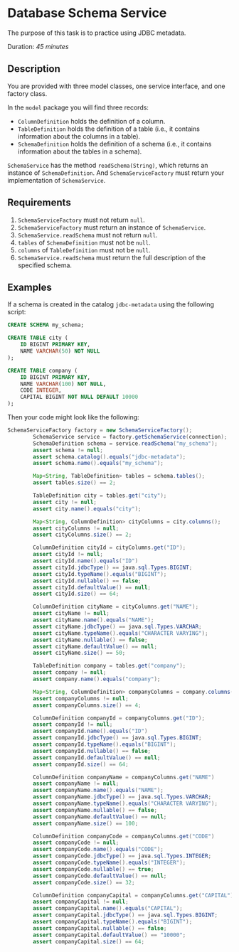 # Database Schema Service

The purpose of this task is to practice using JDBC metadata.

Duration: _45 minutes_

## Description

You are provided with three model classes, one service interface, and one factory class.

In the `model` package you will find three records:

* `ColumnDefinition` holds the definition of a column.
* `TableDefinition` holds the definition of a table (i.e., it contains information about the columns in a table).
* `SchemaDefinition` holds the definition of a schema (i.e., it contains information about the tables in a schema).

`SchemaService` has the method `readSchema(String)`, which returns an instance of `SchemaDefinition`.
And `SchemaServiceFactory` must return your implementation of `SchemaService`.


## Requirements

1. `SchemaServiceFactory` must not return `null`.
2. `SchemaServiceFactory` must return an instance of `SchemaService`.
3. `SchemaService.readSchema` must not return `null`.
4. `tables` of `SchemaDefinition` must not be `null`.
5. `columns` of `TableDefinition` must not be `null`.
6. `SchemaService.readSchema` must return the full description of the specified schema.

## Examples

If a schema is created in the catalog `jdbc-metadata` using the following script:
```sql
CREATE SCHEMA my_schema;

CREATE TABLE city (
    ID BIGINT PRIMARY KEY,
    NAME VARCHAR(50) NOT NULL
);

CREATE TABLE company (
    ID BIGINT PRIMARY KEY,
    NAME VARCHAR(100) NOT NULL,
    CODE INTEGER,
    CAPITAL BIGINT NOT NULL DEFAULT 10000
);
```

Then your code might look like the following:
```java
SchemaServiceFactory factory = new SchemaServiceFactory();
        SchemaService service = factory.getSchemaService(connection);
        SchemaDefinition schema = service.readSchema("my_schema");
        assert schema != null;
        assert schema.catalog().equals("jdbc-metadata");
        assert schema.name().equals("my_schema");

        Map<String, TableDefinition> tables = schema.tables();
        assert tables.size() == 2;

        TableDefinition city = tables.get("city");
        assert city != null;
        assert city.name().equals("city");

        Map<String, ColumnDefinition> cityColumns = city.columns();
        assert cityColumns != null;
        assert cityColumns.size() == 2;

        ColumnDefinition cityId = cityColumns.get("ID");
        assert cityId != null;
        assert cityId.name().equals("ID")
        assert cityId.jdbcType() == java.sql.Types.BIGINT;
        assert cityId.typeName().equals("BIGINT");
        assert cityId.nullable() == false;
        assert cityId.defaultValue() == null;
        assert cityId.size() == 64;

        ColumnDefinition cityName = cityColumns.get("NAME");
        assert cityName != null;
        assert cityName.name().equals("NAME");
        assert cityName.jdbcType() == java.sql.Types.VARCHAR;
        assert cityName.typeName().equals("CHARACTER VARYING");
        assert cityName.nullable() == false;
        assert cityName.defaultValue() == null;
        assert cityName.size() == 50;

        TableDefinition company = tables.get("company");
        assert company != null;
        assert company.name().equals("company");

        Map<String, ColumnDefinition> companyColumns = company.columns();
        assert companyColumns != null;
        assert companyColumns.size() == 4;

        ColumnDefinition companyId = companyColumns.get("ID");
        assert companyId != null;
        assert companyId.name().equals("ID")
        assert companyId.jdbcType() == java.sql.Types.BIGINT;
        assert companyId.typeName().equals("BIGINT");
        assert companyId.nullable() == false;
        assert companyId.defaultValue() == null;
        assert companyId.size() == 64;

        ColumnDefinition companyName = companyColumns.get("NAME")
        assert companyName != null;
        assert companyName.name().equals("NAME");
        assert companyName.jdbcType() == java.sql.Types.VARCHAR;
        assert companyName.typeName().equals("CHARACTER VARYING");
        assert companyName.nullable() == false;
        assert companyName.defaultValue() == null;
        assert companyName.size() == 100;

        ColumnDefinition companyCode = companyColumns.get("CODE")
        assert companyCode != null;
        assert companyCode.name().equals("CODE");
        assert companyCode.jdbcType() == java.sql.Types.INTEGER;
        assert companyCode.typeName().equals("INTEGER");
        assert companyCode.nullable() == true;
        assert companyCode.defaultValue() == null;
        assert companyCode.size() == 32;

        ColumnDefinition companyCapital = companyColumns.get("CAPITAL")
        assert companyCapital != null;
        assert companyCapital.name().equals("CAPITAL");
        assert companyCapital.jdbcType() == java.sql.Types.BIGINT;
        assert companyCapital.typeName().equals("BIGINT");
        assert companyCapital.nullable() == false;
        assert companyCapital.defaultValue() == "10000";
        assert companyCapital.size() == 64;
```
